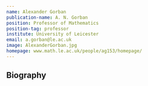 ```yaml
---
name: Alexander Gorban
publication-name: A. N. Gorban
position: Professor of Mathematics
position-tag: professor
institute: University of Leicester
email: a.gorban@le.ac.uk
image: AlexanderGorban.jpg
homepage: www.math.le.ac.uk/people/ag153/homepage/
---
```


## Biography